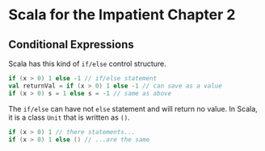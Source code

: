 # Scala for the Impatient Chapter 2

## Conditional Expressions

Scala has this kind of `if/else` control structure.

```Scala
if (x > 0) 1 else -1 // if/else statement
val returnVal = if (x > 0) 1 else -1 // can save as a value
if (x > 0) s = 1 else s = -1 // same as above
```

The `if/else` can have not `else` statement and will return no value. In Scala,
it is a class `Unit` that is written as `()`. 

```Scala
if (x > 0) 1 // there statements...
if (x > 0) 1 else () // ...are the same
```

